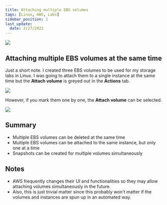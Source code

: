 ```yaml
---
title: Attaching multiple EBS volumes
tags: [Linux, AWS, Labs]
sidebar_position: 1
last_update:
  date: 2/27/2022
---
```


![](/img/docs/ebs-blocks.png)

## Attaching multiple EBS volumes at the same time 

Just a short note. I created three EBS volumes to be used for my storage labs in Linux.
I was going to attach them to a single instance at the same time but the **Attach volume** is greyed out in the **Actions** tab.

![](/img/docs/ebs-attach-greyed-out.png)

However, if you mark them one by one, the **Attach volume** can be selected.

![](/img/docs/ebs-not-greyed-out.png)


## Summary

- Multiple EBS volumes can be deleted at the same time
- Multiple EBS volumes can be attached to the same instance, but only one at a time
- Snapshots can be created for multiple volumes simultaneously


## Notes 

- AWS frequently changes their UI and functionalities so they may allow attaching volumes simultaneously in the future.
- Also, this is just trivial matter since this probably won't matter if the volumes and instances are spun up in an automated way.


